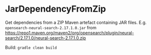 # JarDependencyFromZip

Get dependencies from a ZIP Maven artefact containing JAR files.
E.g. `opensearch-neural-search-2.17.1.0.jar` from https://repo1.maven.org/maven2/org/opensearch/plugin/neural-search/2.17.1.0/neural-search-2.17.1.0.zip

Build: `gradle clean build`